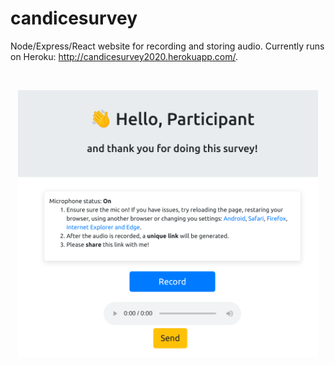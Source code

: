 # candicesurvey

Node/Express/React website for recording and storing audio. Currently runs on Heroku: http://candicesurvey2020.herokuapp.com/.

<br>
<p align="center">
<img src="https://raw.githubusercontent.com/cako/candicesurvey/main/screenshot.png" width="480">
</p>

